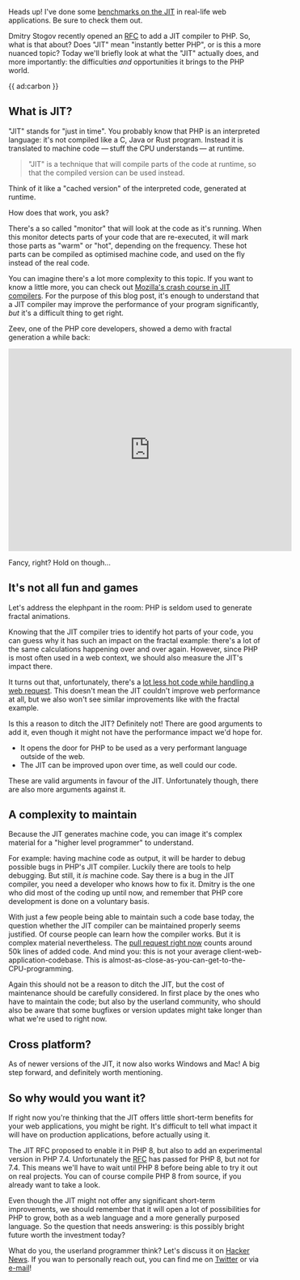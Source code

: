 <div class="author footnotes">
    <p>Heads up! I've done some <a href="/blog/jit-in-real-life-web-applications">benchmarks on the JIT</a> in real-life web applications. Be sure to check them out.</p>
</div>

Dmitry Stogov recently opened an [RFC](*https://wiki.php.net/rfc/jit) to add a JIT compiler to PHP.
So, what is that about? Does "JIT" mean "instantly better PHP", 
or is this a more nuanced topic?
Today we'll briefly look at what the "JIT" actually does,
and more importantly: the difficulties _and_ opportunities it brings to the PHP world.

{{ ad:carbon }}

## What is JIT?

"JIT" stands for "just in time".
You probably know that PHP is an interpreted language:
it's not compiled like a C, Java or Rust program.
Instead it is translated to machine code —&thinsp;stuff the CPU understands&thinsp;— at runtime.

> "JIT" is a technique that will compile parts of the code at runtime, 
> so that the compiled version can be used instead.

Think of it like a "cached version" of the interpreted code, generated at runtime. 

How does that work, you ask?

There's a so called "monitor" that will look at the code as it's running.
When this monitor detects parts of your code that are re-executed, 
it will mark those parts as "warm" or "hot", depending on the frequency.
These hot parts can be compiled as optimised machine code, 
and used on the fly instead of the real code.

You can imagine there's a lot more complexity to this topic. 
If you want to know a little more, 
you can check out [Mozilla's crash course in JIT compilers](*https://hacks.mozilla.org/2017/02/a-crash-course-in-just-in-time-jit-compilers/).
For the purpose of this blog post, it's enough to understand that a JIT compiler
may improve the performance of your program significantly,
_but_ it's a difficult thing to get right.

Zeev, one of the PHP core developers, showed a demo with fractal generation a while back:

<p>
    <iframe width="560" height="400" 
        src="https://www.youtube.com/embed/dWH65pmnsrI" 
        frameborder="0" 
        allow="accelerometer; autoplay; encrypted-media; gyroscope; picture-in-picture" 
        allowfullscreen>
    </iframe>
</p>

Fancy, right? Hold on though…

## It's not all fun and games

Let's address the elephpant in the room:
PHP is seldom used to generate fractal animations.

Knowing that the JIT compiler tries to identify hot parts of your code,
you can guess why it has such an impact on the fractal example: 
there's a lot of the same calculations happening over and over again.
However, since PHP is most often used in a web context, 
we should also measure the JIT's impact there.

It turns out that, unfortunately, there's a [lot less hot code while handling a web request](/blog/jit-in-real-life-web-applications).
This doesn't mean the JIT couldn't improve web performance at all, 
but we also won't see similar improvements like with the fractal example.

Is this a reason to ditch the JIT? Definitely not!
There are good arguments to add it,
even though it might not have the performance impact we'd hope for.

- It opens the door for PHP to be used as a very performant language outside of the web.
- The JIT can be improved upon over time, as well could our code.

These are valid arguments in favour of the JIT.
Unfortunately though, there are also more arguments against it.

## A complexity to maintain

Because the JIT generates machine code, 
you can image it's complex material for a "higher level programmer" to understand.

For example: having machine code as output, it will be harder to debug possible bugs in PHP's JIT compiler. 
Luckily there are tools to help debugging. 
But still, it _is_ machine code.
Say there is a bug in the JIT compiler, you need a developer who knows how to fix it.
Dmitry is the one who did most of the coding up until now,
and remember that PHP core development is done on a voluntary basis.

With just a few people being able to maintain such a code base today,
the question whether the JIT compiler can be maintained properly seems justified.
Of course people can learn how the compiler works. 
But it is complex material nevertheless. 
The [pull request right now](*https://github.com/php/php-src/pull/3792) counts around 50k lines of added code.
And mind you: this is not your average client-web-application-codebase. 
This is almost-as-close-as-you-can-get-to-the-CPU-programming.

Again this should not be a reason to ditch the JIT, 
but the cost of maintenance should be carefully considered.
In first place by the ones who have to maintain the code; 
but also by the userland community, who should also be aware that some bugfixes or version updates might take longer than what we're used to right now.

<div class="author footnotes">
    <h2>Cross platform?</h2>
    <p>
        As of newer versions of the JIT, it now also works Windows and Mac!
        A big step forward, and definitely worth mentioning.
    </p>
</div>

## So why would you want it?

If right now you're thinking that the JIT offers little short-term benefits for your web applications,
you might be right. 
It's difficult to tell what impact it will have on production applications, before actually using it.

The JIT RFC proposed to enable it in PHP 8, but also to add an experimental version in PHP 7.4.
Unfortunately the [RFC](*https://wiki.php.net/rfc/jit#proposed_voting_choices) has passed for PHP 8, but not for 7.4.
This means we'll have to wait until PHP 8 before being able to try it out on real projects.
You can of course compile PHP 8 from source, if you already want to take a look.

Even though the JIT might not offer any significant short-term improvements,
we should remember that it will open a lot of possibilities for PHP to grow, 
both as a web language and a more generally purposed language.
So the question that needs answering: is this possibly bright future worth the investment today?

What do you, the userland programmer think? 
Let's discuss it on [Hacker News](*https://news.ycombinator.com/item?id=22953879). 
If you wan to personally reach out, you can find me on [Twitter](*https://twitter.com/brendt_gd) or via [e-mail](mailto:brendt@stitcher.io)!



